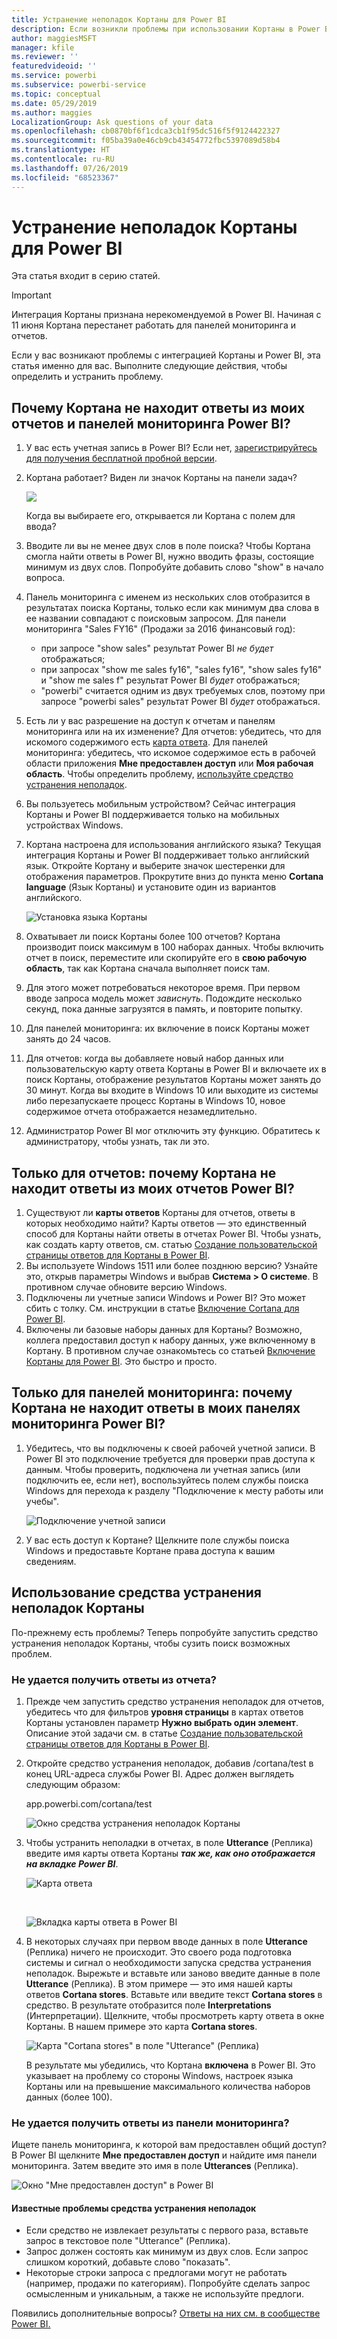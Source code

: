 ```yaml
---
title: Устранение неполадок Кортаны для Power BI
description: Если возникли проблемы при использовании Кортаны в Power BI, воспользуйтесь следующими советами.
author: maggiesMSFT
manager: kfile
ms.reviewer: ''
featuredvideoid: ''
ms.service: powerbi
ms.subservice: powerbi-service
ms.topic: conceptual
ms.date: 05/29/2019
ms.author: maggies
LocalizationGroup: Ask questions of your data
ms.openlocfilehash: cb0870bf6f1cdca3cb1f95dc516f5f9124422327
ms.sourcegitcommit: f05ba39a0e46cb9cb43454772fbc5397089d58b4
ms.translationtype: HT
ms.contentlocale: ru-RU
ms.lasthandoff: 07/26/2019
ms.locfileid: "68523367"
---
```

# <a name="troubleshoot-cortana-for-power-bi"></a>Устранение неполадок Кортаны для Power BI
Эта статья входит в серию статей. 

> [!IMPORTANT]
> Интеграция Кортаны признана нерекомендуемой в Power BI. Начиная с 11 июня Кортана перестанет работать для панелей мониторинга и отчетов.

Если у вас возникают проблемы с интеграцией Кортаны и Power BI, эта статья именно для вас. Выполните следующие действия, чтобы определить и устранить проблему.

## <a name="why-doesnt-cortana-find-answers-from-my-power-bi-reports-or-dashboards"></a>Почему Кортана не находит ответы из моих отчетов и панелей мониторинга Power BI?
1. У вас есть учетная запись в Power BI?  Если нет, [зарегистрируйтесь для получения бесплатной пробной версии](https://powerbi.microsoft.com/get-started/).
2. Кортана работает?  Виден ли значок Кортаны на панели задач?

    ![](media/service-cortana-troubleshoot/power-bi-cortana-icon.png)

    Когда вы выбираете его, открывается ли Кортана с полем для ввода?
3. Вводите ли вы не менее двух слов в поле поиска? Чтобы Кортана смогла найти ответы в Power BI, нужно вводить фразы, состоящие минимум из двух слов. Попробуйте добавить слово "show" в начало вопроса.
4. Панель мониторинга с именем из нескольких слов отобразится в результатах поиска Кортаны, только если как минимум два слова в ее названии совпадают с поисковым запросом. Для панели мониторинга "Sales FY16" (Продажи за 2016 финансовый год):

   * при запросе "show sales" результат Power BI *не будет* отображаться;   
   * при запросах "show me sales fy16", "sales fy16", "show sales fy16" и "show me sales f" результат Power BI *будет* отображаться;    
   * "powerbi" считается одним из двух требуемых слов, поэтому при запросе "powerbi sales" результат Power BI *будет* отображаться.
5. Есть ли у вас разрешение на доступ к отчетам и панелям мониторинга или на их изменение? Для отчетов: убедитесь, что для искомого содержимого есть [карта ответа](service-cortana-answer-cards.md).  Для панелей мониторинга: убедитесь, что искомое содержимое есть в рабочей области приложения **Мне предоставлен доступ** или **Моя рабочая область**. Чтобы определить проблему, [используйте средство устранения неполадок](#try-the-cortana-troubleshooting-tool).
6. Вы пользуетесь мобильным устройством?  Сейчас интеграция Кортаны и Power BI поддерживается только на мобильных устройствах Windows.
7. Кортана настроена для использования английского языка?  Текущая интеграция Кортаны и Power BI поддерживает только английский язык. Откройте Кортану и выберите значок шестеренки для отображения параметров. Прокрутите вниз до пункта меню **Cortana language** (Язык Кортаны) и установите один из вариантов английского.

   ![Установка языка Кортаны](media/service-cortana-troubleshoot/power-bi-cortana-language.png)
8. Охватывает ли поиск Кортаны более 100 отчетов?  Кортана производит поиск максимум в 100 наборах данных.  Чтобы включить отчет в поиск, переместите или скопируйте его в **свою рабочую область**, так как Кортана сначала выполняет поиск там.
9. Для этого может потребоваться некоторое время. При первом вводе запроса модель может *зависнуть*. Подождите несколько секунд, пока данные загрузятся в память, и повторите попытку.
10. Для панелей мониторинга: их включение в поиск Кортаны может занять до 24 часов.    
11. Для отчетов: когда вы добавляете новый набор данных или пользовательскую карту ответа Кортаны в Power BI и включаете их в поиск Кортаны, отображение результатов Кортаны может занять до 30 минут. Когда вы входите в Windows 10 или выходите из системы либо перезапускаете процесс Кортаны в Windows 10, новое содержимое отчета отображается незамедлительно.  
12. Администратор Power BI мог отключить эту функцию. Обратитесь к администратору, чтобы узнать, так ли это.

## <a name="reports-only-why-doesnt-cortana-find-answers-from-my-power-bi-reports"></a>Только для отчетов: почему Кортана не находит ответы из моих отчетов Power BI?
1. Существуют ли **карты ответов** Кортаны для отчетов, ответы в которых необходимо найти? Карты ответов — это единственный способ для Кортаны найти ответы в отчетах Power BI.  Чтобы узнать, как создать карту ответов, см. статью [Создание пользовательской страницы ответов для Кортаны в Power BI](service-cortana-answer-cards.md).
2. Вы используете Windows 1511 или более позднюю версию?  Узнайте это, открыв параметры Windows и выбрав **Система > О системе**. В противном случае обновите версию Windows.
3. Подключены ли учетные записи Windows и Power BI? Это может сбить с толку. См. инструкции в статье [Включение Cortana для Power BI](service-cortana-enable.md#add-your-power-bi-credentials-to-windows).
4. Включены ли базовые наборы данных для Кортаны? Возможно, коллега предоставил доступ к набору данных, уже включенному в Кортану. В противном случае ознакомьтесь со статьей [Включение Кортаны для Power BI](service-cortana-enable.md). Это быстро и просто.

## <a name="dashboards-only-why-doesnt-cortana-find-answers-from-my-power-bi-dashboards"></a>Только для панелей мониторинга: почему Кортана не находит ответы в моих панелях мониторинга Power BI?
1. Убедитесь, что вы подключены к своей рабочей учетной записи. В Power BI это подключение требуется для проверки прав доступа к данным. Чтобы проверить, подключена ли учетная запись (или подключить ее, если нет), воспользуйтесь полем службы поиска Windows для перехода к разделу "Подключение к месту работы или учебы".  

    ![Подключение учетной записи](media/service-cortana-troubleshoot/power-bi-cortana-connect.png)
2. У вас есть доступ к Кортане? Щелкните поле службы поиска Windows и предоставьте Кортане права доступа к вашим сведениям.

## <a name="try-the-cortana-troubleshooting-tool"></a>Использование средства устранения неполадок Кортаны
По-прежнему есть проблемы?  Теперь попробуйте запустить средство устранения неполадок Кортаны, чтобы сузить поиск возможных проблем.

### <a name="having-trouble-retrieving-answers-from-a-report"></a>Не удается получить ответы из отчета?
1. Прежде чем запустить средство устранения неполадок для отчетов, убедитесь что для фильтров **уровня страницы** в картах ответов Кортаны установлен параметр **Нужно выбрать один элемент**. Описание этой задачи см. в статье [Создание пользовательской страницы ответов для Кортаны в Power BI](service-cortana-answer-cards.md).
2. Откройте средство устранения неполадок, добавив /cortana/test в конец URL-адреса службы Power BI. Адрес должен выглядеть следующим образом:

   app.powerbi.com/cortana/test

   ![Окно средства устранения неполадок Кортаны](media/service-cortana-troubleshoot/power-bi-cortana-tool2.png)
3. Чтобы устранить неполадки в отчетах, в поле **Utterance** (Реплика) введите имя карты ответа Кортаны ***так же, как оно отображается на вкладке Power BI***.

   ![Карта ответа](media/service-cortana-troubleshoot/power-bi-answer-card-new.png)

   <br>

   ![Вкладка карты ответа в Power BI](media/service-cortana-troubleshoot/power-bi-answer-card2.png)
4. В некоторых случаях при первом вводе данных в поле **Utterance** (Реплика) ничего не происходит. Это своего рода подготовка системы и сигнал о необходимости запуска средства устранения неполадок. Вырежьте и вставьте или заново введите данные в поле **Utterance** (Реплика). В этом примере — это имя нашей карты ответов **Cortana stores**. Вставьте или введите текст **Cortana stores** в средство. В результате отобразится поле **Interpretations** (Интерпретации). Щелкните, чтобы просмотреть карту ответа в окне Кортаны. В нашем примере это карта **Cortana stores**.

   ![Карта "Cortana stores" в поле "Utterance" (Реплика)](media/service-cortana-troubleshoot/power-bi-utterance.png)

   В результате мы убедились, что Кортана **включена** в Power BI. Это указывает на проблему со стороны Windows, настроек языка Кортаны или на превышение максимального количества наборов данных (более 100).

### <a name="having-trouble-retrieving-answers-from-a-dashboard"></a>Не удается получить ответы из панели мониторинга?
Ищете панель мониторинга, к которой вам предоставлен общий доступ?  В Power BI щелкните **Мне предоставлен доступ** и найдите имя панели мониторинга.  Затем введите это имя в поле **Utterances** (Реплика).

![Окно "Мне предоставлен доступ" в Power BI](media/service-cortana-troubleshoot/power-bi-cortana-shared-with-me.png)


#### <a name="troubleshooting-tool-known-issues"></a>Известные проблемы средства устранения неполадок
* Если средство не извлекает результаты с первого раза, вставьте запрос в текстовое поле "Utterance" (Реплика).
* Запрос должен состоять как минимум из двух слов.  Если запрос слишком короткий, добавьте слово "показать".
* Некоторые строки запроса с предлогами могут не работать (например, продажи по категориям). Попробуйте сделать запрос осмысленным и уникальным, а также не используйте предлоги.

Появились дополнительные вопросы? [Ответы на них см. в сообществе Power BI.](http://community.powerbi.com/)
